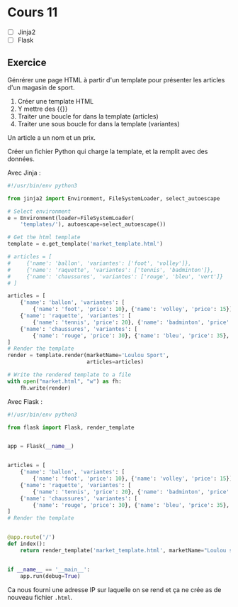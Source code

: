 # Cours 11

- [ ] Jinja2
- [ ] Flask

## Exercice

Génrérer une page HTML à partir d'un template pour présenter les articles d'un magasin de sport.

1. Créer une template HTML
2. Y mettre des {{}}
3. Traiter une boucle for dans la template (articles)
4. Traiter une sous boucle for dans la template (variantes)

Un article a un nom et un prix.

Créer un fichier Python qui charge la template, et la remplit avec des données.

Avec Jinja :

```python
#!/usr/bin/env python3

from jinja2 import Environment, FileSystemLoader, select_autoescape

# Select environment
e = Environment(loader=FileSystemLoader(
    'templates/'), autoescape=select_autoescape())

# Get the html template
template = e.get_template('market_template.html')

# articles = [
#     {'name': 'ballon', 'variantes': ['foot', 'volley']},
#     {'name': 'raquette', 'variantes': ['tennis', 'badminton']},
#     {'name': 'chaussures', 'variantes': ['rouge', 'bleu', 'vert']}
# ]

articles = [
    {'name': 'ballon', 'variantes': [
        {'name': 'foot', 'price': 10}, {'name': 'volley', 'price': 15}]},
    {'name': 'raquette', 'variantes': [
        {'name': 'tennis', 'price': 20}, {'name': 'badminton', 'price': 25}]},
    {'name': 'chaussures', 'variantes': [
        {'name': 'rouge', 'price': 30}, {'name': 'bleu', 'price': 35}, {'name': 'vert', 'price': 40}]}
]
# Render the template
render = template.render(marketName='Loulou Sport',
                         articles=articles)

# Write the rendered template to a file
with open("market.html", "w") as fh:
    fh.write(render)
```

Avec Flask :

```python
#!/usr/bin/env python3

from flask import Flask, render_template


app = Flask(__name__)


articles = [
    {'name': 'ballon', 'variantes': [
        {'name': 'foot', 'price': 10}, {'name': 'volley', 'price': 15}]},
    {'name': 'raquette', 'variantes': [
        {'name': 'tennis', 'price': 20}, {'name': 'badminton', 'price': 25}]},
    {'name': 'chaussures', 'variantes': [
        {'name': 'rouge', 'price': 30}, {'name': 'bleu', 'price': 35}, {'name': 'vert', 'price': 40}]}
]
# Render the template


@app.route('/')
def index():
    return render_template('market_template.html', marketName="Loulou sport", articles=articles)


if __name__ == '__main__':
    app.run(debug=True)

```

Ca nous fourni une adresse IP sur laquelle on se rend et ça ne crée as de nouveau fichier `.html`.
